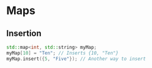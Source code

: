 # Maps

##  Insertion

```cpp
std::map<int, std::string> myMap;
myMap[10] = "Ten"; // Inserts {10, "Ten"}
myMap.insert({5, "Five"}); // Another way to insert
```


